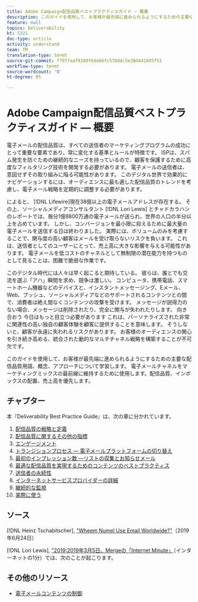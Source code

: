 ```yaml
---
title: Adobe Campaign配信品質ベストプラクティスガイド — 概要
description: このガイドを使用して、お客様が最先端に進められるようにするための主要な配信品質用語、概念、アプローチについて学習します。 電子メールチャネルをマーケティングミックスの最前線に維持するために使用します。配信品質、インボックスの配置、売上高を優先します。
feature: null
topics: Deliverability
kt: 5321
doc-type: article
activity: understand
team: TM
translation-type: tm+mt
source-git-commit: f797faaf9189f64eb6fc57b84c5e38d4418d5f51
workflow-type: tm+mt
source-wordcount: '0'
ht-degree: 0%

---
```



# Adobe Campaign配信品質ベストプラクティスガイド — 概要

電子メールの配信品質は、すべての送信者のマーケティングプログラムの成功にとって重要な要素であり、常に変化する基準とルールが特徴です。 ISPは、スパム発生を防ぐための継続的なニーズを持っているので、顧客を保護するために高度なフィルタリング技術を開発する必要があります。 電子メールの送信者は、意図せずその取り組みに陥る可能性があります。 このデジタル世界で効果的にナビゲーションするには、オーディエンスに最も適した配信品質のトレンドを考慮し、電子メール戦略を定期的に調整する必要があります。

によると、 [!DNL Lifewire]現在38億以上の電子メールアドレスが存在する。 その上、ソーシャルメディアコンサルタント [!DNL Lori Lewis] とチャドカラハンのレポートでは、毎分1億8800万通の電子メールが送られ、世界の人口の半分以上を占めています。 しかし、コンバージョンを最小限に抑えるために最大量の電子メールを送信する日は終わりました。 実際には、ボリュームのみを考慮することで、関与度の高い顧客はメールを受け取らないリスクを負います。 これは、送信者としてのユーザーにとって、売上高に大きな影響を与える可能性があります。 電子メールを低コストのチャネルとして無制限の潜在能力を持つものとして見ることは、困難で脆弱な作業です。

このデジタル時代には人々は早く起こると期待している。 彼らは、誰とでも交流を選ぶ「アハ」瞬間を求め、競争は激しい。 コンピュータ、携帯電話、スマートホーム機器などのデバイスと、インスタントメッセージング、Eメール、Web、プッシュ、ソーシャルメディアなどのサポートされるコンテンツとの間で、消費者は絶え間なくコンテンツの攻撃を受けます。 メッセージが説得力のない場合、メッセージは削除されたり、完全に関与が失われたりします。
向き合おう 今日はもっと目立つ必要があります これは、パーソナライズされた非常に関連性の高い独自の顧客体験を顧客に提供することを意味します。 そうしないと、顧客が永遠に失われるリスクがあります。 お客様のオーディエンスの関心を引き続き高める、統合された動的なマルチチャネル戦略を構築することが不可欠です。

このガイドを使用して、お客様が最先端に進められるようにするための主要な配信品質用語、概念、アプローチについて学習します。 電子メールチャネルをマーケティングミックスの最前線に維持するために使用します。配信品質、インボックスの配置、売上高を優先します。

## チャプター

本『Deliverability Best Practice Guide』は、次の章に分かれています。

1. [配信品質の戦略と定義](./deliverability-strategy-and-definition.md)
2. [配信品質に関するその他の指標](./other-metrics-for-deliverability.md)
3. [エンゲージメント](./engangement.md)
4. [トランジションプロセス — 電子メールプラットフォームの切り替え](transition-process-switching-email-platforms.md)
5. [最初のインプレッション数 —リストの収集とお知らせメール](./first-impressions-list-collection-and-welcome-emails.md)
6. [最適な配信品質を実現するためのコンテンツのベストプラクティス](./content-best-practices-for-optimal-delivery.md)
7. [送信者の永続性](./sender-permanence.md)
8. [インターネットサービスプロバイダーの詳細](./internet-service-provider-specifics/overview.md)
9. [継続的な監視](./ongoing-monitoring.md)
10. [実際に使う](./putting-it-in-practice.md)

## ソース

[!DNL Heinz Tschabitscher], [&quot;Wheem Numel Use Email Worldwide?&quot;](https://www.lifewire.com/how-many-email-users-are-there-1171213)（2019年6月24日）

[!DNL Lori Lewis], [&quot;2019:2019年3月5日、Mergeの「Internet Minute」](https://www.allaccess.com/merge/archive/29580/2019-this-is-what-happens-in-an-internet-minute)（インターネットの1分）では、次のことが起こります。

## その他のリソース

* [電子メールコンテンツの制御](https://docs.adobe.com/content/help/en/campaign-standard/using/testing-and-sending/managing-deliverability/control-email-content.html)
